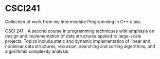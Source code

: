 # CSCI241

Collection of work from my Intermediate Programming in C++ class.

CSCI 241 - A second course in programming techniques with emphasis on design and implementation of data structures applied to large-scale projects. Topics include static and dynamic implementation of linear and nonlinear data structures, recursion, searching and sorting algorithms, and algorithmic complexity analysis.